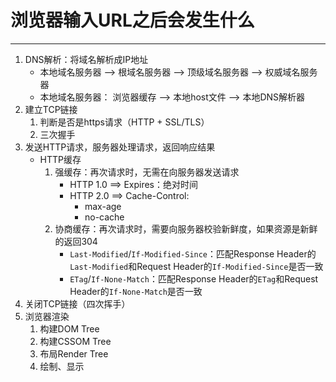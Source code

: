 # 浏览器输入URL之后会发生什么

---
1. DNS解析：将域名解析成IP地址
	+ 本地域名服务器 --> 根域名服务器 --> 顶级域名服务器 --> 权威域名服务器
	+ 本地域名服务器： 浏览器缓存 --> 本地host文件 --> 本地DNS解析器
2. 建立TCP链接
	1. 判断是否是https请求（HTTP + SSL/TLS）
	2. 三次握手
3. 发送HTTP请求，服务器处理请求，返回响应结果
	+ HTTP缓存
		1. 强缓存：再次请求时，无需在向服务器发送请求
			+ HTTP 1.0 ==> Expires：绝对时间
			+ HTTP 2.0 ==> Cache-Control:
				+ max-age
				+ no-cache
		2. 协商缓存：再次请求时，需要向服务器校验新鲜度，如果资源是新鲜的返回304
			+ `Last-Modified`/`If-Modified-Since`：匹配Response Header的`Last-Modified`和Request Header的`If-Modified-Since`是否一致
			+ `ETag`/`If-None-Match`：匹配Response Header的`ETag`和Request Header的`If-None-Match`是否一致
4. 关闭TCP链接（四次挥手）
5. 浏览器渲染
	1. 构建DOM Tree
	2. 构建CSSOM Tree
	3. 布局Render Tree
	4. 绘制、显示
